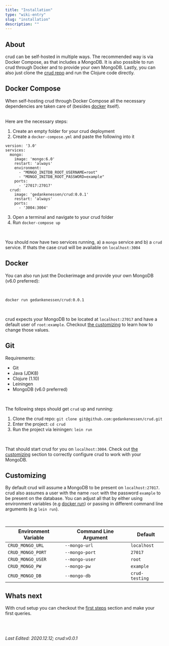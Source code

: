 ```yaml
---
title: "Installation"
type: "wiki-entry"
slug: "installation"
description: ""
---
```


<h2 id="about">About</h2>

crud can be self-hosted in multiple ways. The recommended way is via Docker Compose, as that includes a MongoDB. It is also possible to run crud through Docker and to provide your own MongoDB. Lastly, you can also just clone the [crud repo](https://github.com/gedankenessen/crud) and run the Clojure code directly.

<h2 id="docker-compose">Docker Compose</h2>

When self-hosting crud through Docker Compose all the necessary dependencies are taken care of (besides [docker](https://www.docker.com/) itself).

<br/>
Here are the necessary steps:


1. Create an empty folder for your crud deployment
2. Create a `docker-compose.yml` and paste the following into it

```docker
version: '3.0'
services:
  mongo:
    image: 'mongo:6.0'
    restart: 'always'
    environment:
      - "MONGO_INITDB_ROOT_USERNAME=root"
      - "MONGO_INITDB_ROOT_PASSWORD=example"
    ports:
      - '27017:27017'
  crud:
    image: 'gedankenessen/crud:0.0.1'
    restart: 'always'
    ports:
      - '3004:3004'
```
3. Open a terminal and navigate to your crud folder
4. Run `docker-compose up`

<br/>

You should now have two services running, a) a `mongo` service and b) a `crud` service. If thats the case crud will be available on `localhost:3004`

<h2 id="docker">Docker</h2>

You can also run just the Dockerimage and provide your own MongoDB (v6.0 preferred):

<br/>

```shell
docker run gedankenessen/crud:0.0.1
```

<br/>

crud expects your MongoDB to be located at `localhost:27017` and have a default user of `root:example`. Checkout [the customizing](#customizing) to learn how to change those values.

<h2 id="git">Git</h2>

Requirements:
- Git
- Java (JDK8)
- Clojure (1.10)
- Leiningen
- MongoDB (v6.0 preferred)

<br/>

The following steps should get `crud` up and running:

1. Clone the crud repo: `git clone git@github.com:gedankenessen/crud.git`
2. Enter the project: `cd crud`
2. Run the project via leiningen: `lein run`

<br/>

That should start crud for you on `localhost:3004`. Check out [the customizing](#customizing) section to correctly configure crud to work with your MongoDB.


<h2 id="customizing">Customizing</h2>

By default crud will assume a MongoDB to be present on `localhost:27017`. crud also assumes a user with the name `root` with the password `example` to be present on the database.
You can adjust all that by either using environment variables (e.g [docker run]((https://docs.docker.com/engine/reference/commandline/run/#set-environment-variables--e---env---env-file))) or passing in different command line arguments (e.g `lein run`).

<br/>

| Environment Variable | Command Line Argument | Default        |
|----------------------|-----------------------|----------------|
| `CRUD_MONGO_URL`     | `--mongo-url`         | `localhost`    |
| `CRUD_MONGO_PORT`    | `--mongo-port`        | `27017`        |
| `CRUD_MONGO_USER`    | `--mongo-user`        | `root`         |
| `CRUD_MONGO_PW`      | `--mongo-pw`          | `example`      |
| `CRUD_MONGO_DB`      | `--mongo-db`          | `crud-testing` |

<h2 id="next">Whats next</h2>


With crud setup you can checkout the [first steps](../first-steps) section and make your first queries.

<br/>
<br/>

_Last Edited: 2020.12.12; crud:v0.0.1_
